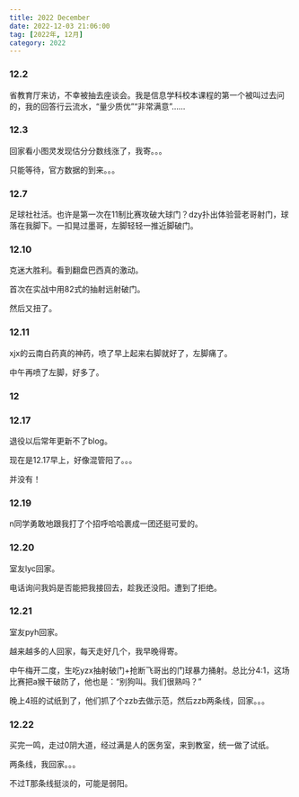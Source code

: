 ```yaml
---
title: 2022 December
date: 2022-12-03 21:06:00
tag: [2022年, 12月]
category: 2022
---
```


### 12.2

省教育厅来访，不幸被抽去座谈会。我是信息学科校本课程的第一个被叫过去问的，我的回答行云流水，“量少质优”“非常满意”……

### 12.3

回家看小图灵发现估分分数线涨了，我寄。。。

只能等待，官方数据的到来。。。

### 12.7

足球社社活。也许是第一次在11制比赛攻破大球门？dzy扑出体验营老哥射门，球落在我脚下。一扣晃过墨哥，左脚轻轻一推近脚破门。

### 12.10

克迷大胜利。看到翻盘巴西真的激动。

首次在实战中用82式的抽射远射破门。

然后又扭了。

### 12.11

xjx的云南白药真的神药，喷了早上起来右脚就好了，左脚痛了。

中午再喷了左脚，好多了。

### 12

### 12.17

退役以后常年更新不了blog。

现在是12.17早上，好像混管阳了。。。

并没有！

### 12.19

n同学勇敢地跟我打了个招呼哈哈裹成一团还挺可爱的。

### 12.20

室友lyc回家。

电话询问我妈是否能把我接回去，趁我还没阳。遭到了拒绝。

### 12.21

室友pyh回家。

越来越多的人回家，每天走好几个，我早晚得寄。

中午梅开二度，生吃yzx抽射破门+抢断飞哥出的门球暴力捅射。总比分4:1，这场比赛把a猴干破防了，他也是：“别狗叫。我们很熟吗？”

晚上4班的试纸到了，他们抓了个zzb去做示范，然后zzb两条线，回家。。。

### 12.22

买完一鸣，走过0阴大道，经过满是人的医务室，来到教室，统一做了试纸。

两条线，我回家。。。

不过T那条线挺淡的，可能是弱阳。